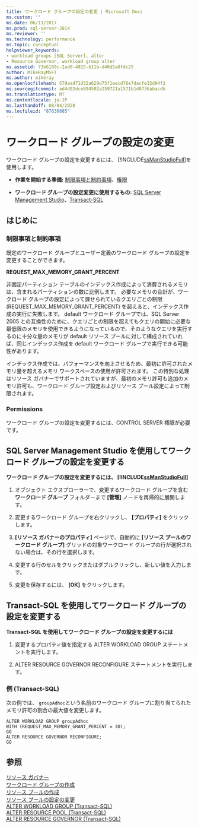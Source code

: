 ```yaml
---
title: ワークロード グループの設定の変更 | Microsoft Docs
ms.custom: ''
ms.date: 06/13/2017
ms.prod: sql-server-2014
ms.reviewer: ''
ms.technology: performance
ms.topic: conceptual
helpviewer_keywords:
- workload groups [SQL Server], alter
- Resource Governor, workload group alter
ms.assetid: 73b6109c-2ad0-4915-b11b-d40d5a0fdc25
author: MikeRayMSFT
ms.author: mikeray
ms.openlocfilehash: 579aad71d32a629d75f1eecd76e7dacfe32d94f2
ms.sourcegitcommit: ad4d92dce894592a259721a1571b1d8736abacdb
ms.translationtype: MT
ms.contentlocale: ja-JP
ms.lasthandoff: 08/04/2020
ms.locfileid: "87630885"
---
```

# <a name="change-workload-group-settings"></a>ワークロード グループの設定の変更
  ワークロード グループの設定を変更するには、 [!INCLUDE[ssManStudioFull](../../includes/ssmanstudiofull-md.md)]を使用します。  
  
-   **作業を開始する準備:** [制限事項と制約事項](#LimitationsRestrictions)、[権限](#Permissions)  
  
-   **ワークロード グループの設定変更に使用するもの:** [SQL Server Management Studio](#ChgWGProp)、[Transact-SQL](#ChgWGTSQL)  
  
## <a name="before-you-begin"></a>はじめに  
  
###  <a name="limitations-and-restrictions"></a><a name="LimitationsRestrictions"></a> 制限事項と制約事項  
 既定のワークロード グループとユーザー定義のワークロード グループの設定を変更することができます。  
  
 **REQUEST_MAX_MEMORY_GRANT_PERCENT**  
  
 非固定パーティション テーブルのインデックス作成によって消費されるメモリは、含まれるパーティションの数に比例します。 必要なメモリの合計が、ワークロード グループの設定によって課せられているクエリごとの制限 (REQUEST_MAX_MEMORY_GRANT_PERCENT) を超えると、インデックス作成の実行に失敗します。 default ワークロード グループでは、SQL Server 2005 との互換性のために、クエリごとの制限を超えてもクエリの開始に必要な最低限のメモリを使用できるようになっているので、そのようなクエリを実行するのに十分な量のメモリが default リソース プールに対して構成されていれば、同じインデックス作成を default ワークロード グループで実行できる可能性があります。  
  
 インデックス作成では、パフォーマンスを向上させるため、最初に許可されたメモリ量を超えるメモリ ワークスペースの使用が許可されます。 この特別な処理はリソース ガバナーでサポートされていますが、最初のメモリ許可も追加のメモリ許可も、ワークロード グループ設定およびリソース プール設定によって制限されます。  
  
###  <a name="permissions"></a><a name="Permissions"></a> Permissions  
 ワークロード グループの設定を変更するには、CONTROL SERVER 権限が必要です。  
  
##  <a name="change-workload-group-settings-using-sql-server-management-studio"></a><a name="ChgWGProp"></a> SQL Server Management Studio を使用してワークロード グループの設定を変更する  
 **ワークロード グループの設定を変更するには、 [!INCLUDE[ssManStudioFull](../../includes/ssmanstudiofull-md.md)]**  
  
1.  オブジェクト エクスプローラーで、変更するワークロード グループを含む **ワークロード グループ** フォルダーまで **[管理]** ノードを再帰的に展開します。  
  
2.  変更するワークロード グループを右クリックし、 **[プロパティ]** をクリックします。  
  
3.  **[リソース ガバナーのプロパティ]** ページで、自動的に **[リソース プールのワークロード グループ]** グリッドの対象ワークロード グループの行が選択されない場合は、その行を選択します。  
  
4.  変更する行のセルをクリックまたはダブルクリックし、新しい値を入力します。  
  
5.  変更を保存するには、 **[OK]** をクリックします。  
  
##  <a name="change-workload-group-settings-using-transact-sql"></a><a name="ChgWGTSQL"></a> Transact-SQL を使用してワークロード グループの設定を変更する  
 **Transact-SQL を使用してワークロード グループの設定を変更するには**  
  
1.  変更するプロパティ値を指定する ALTER WORKLOAD GROUP ステートメントを実行します。  
  
2.  ALTER RESOURCE GOVERNOR RECONFIGURE ステートメントを実行します。  
  
### <a name="example-transact-sql"></a>例 (Transact-SQL)  
 次の例では、 `groupAdhoc`という名前のワークロード グループに割り当てられたメモリ許可の割合の最大値を変更します。  
  
```  
ALTER WORKLOAD GROUP groupAdhoc  
WITH (REQUEST_MAX_MEMORY_GRANT_PERCENT = 30);  
GO  
ALTER RESOURCE GOVERNOR RECONFIGURE;  
GO  
```  
  
## <a name="see-also"></a>参照  
 [リソース ガバナー](resource-governor.md)   
 [ワークロード グループの作成](create-a-workload-group.md)   
 [リソース プールの作成](create-a-resource-pool.md)   
 [リソース プールの設定の変更](change-resource-pool-settings.md)   
 [ALTER WORKLOAD GROUP &#40;Transact-SQL&#41;](/sql/t-sql/statements/alter-workload-group-transact-sql)   
 [ALTER RESOURCE POOL &#40;Transact-SQL&#41;](/sql/t-sql/statements/alter-resource-pool-transact-sql)   
 [ALTER RESOURCE GOVERNOR &#40;Transact-SQL&#41;](/sql/t-sql/statements/alter-resource-governor-transact-sql)  
  
  
